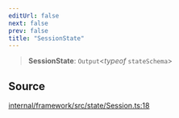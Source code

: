```yaml
---
editUrl: false
next: false
prev: false
title: "SessionState"
---
```


> **SessionState**: `Output`\<*typeof* `stateSchema`\>

## Source

[internal/framework/src/state/Session.ts:18](https://github.com/nodenogg-in/alpha-p2p/blob/a4d5eff/internal/framework/src/state/Session.ts#L18)
